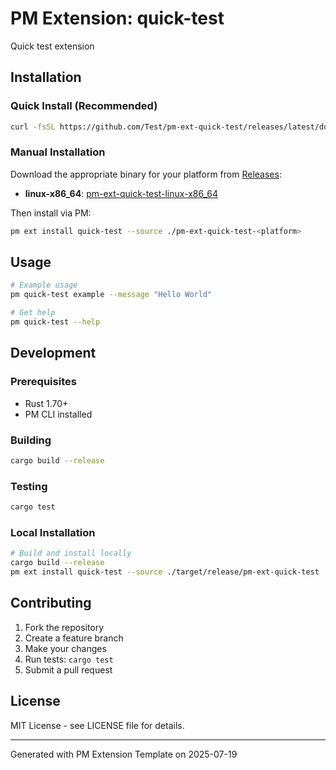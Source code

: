 # PM Extension: quick-test

Quick test extension

## Installation

### Quick Install (Recommended)
```bash
curl -fsSL https://github.com/Test/pm-ext-quick-test/releases/latest/download/install.sh | sh
```

### Manual Installation
Download the appropriate binary for your platform from [Releases](https://github.com/Test/pm-ext-quick-test/releases):

- **linux-x86_64**: [pm-ext-quick-test-linux-x86_64](https://github.com/Test/pm-ext-quick-test/releases/latest/download/pm-ext-quick-test-linux-x86_64)

Then install via PM:
```bash
pm ext install quick-test --source ./pm-ext-quick-test-<platform>
```

## Usage

```bash
# Example usage
pm quick-test example --message "Hello World"

# Get help
pm quick-test --help
```

## Development

### Prerequisites
- Rust 1.70+
- PM CLI installed

### Building
```bash
cargo build --release
```

### Testing
```bash
cargo test
```

### Local Installation
```bash
# Build and install locally
cargo build --release
pm ext install quick-test --source ./target/release/pm-ext-quick-test
```

## Contributing

1. Fork the repository
2. Create a feature branch
3. Make your changes
4. Run tests: `cargo test`
5. Submit a pull request

## License

MIT License - see LICENSE file for details.

---
Generated with PM Extension Template on 2025-07-19
